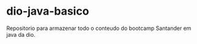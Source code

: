 # dio-java-basico

Repositorio para armazenar todo o conteudo do bootcamp Santander em java da dio.
